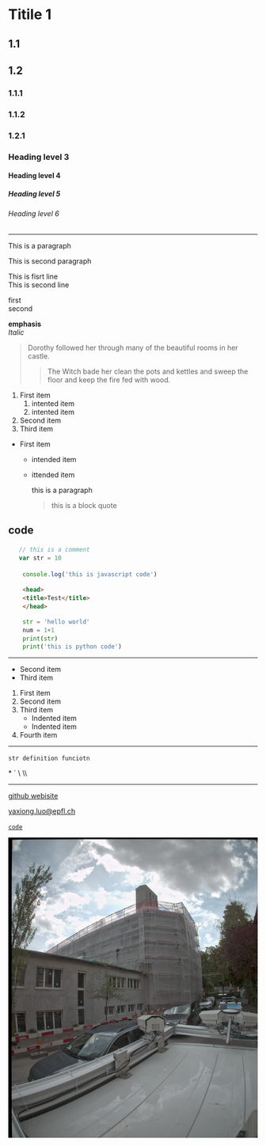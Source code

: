 # Titile 1
## 1.1
## 1.2
### 1.1.1
### 1.1.2
### 1.2.1

### Heading level 3
#### Heading level 4
##### Heading level 5
###### Heading level 6 

----------------------------

This is a paragraph 

This is second paragraph


This is fisrt line  
This is second line

first  
second

**emphasis**  
*Italic*

> Dorothy followed her through many of the beautiful rooms in her castle.
>
>> The Witch bade her clean the pots and kettles and sweep the floor and keep the fire fed with wood.

1. First item
   1. intented item
   2. intented item
2. Second item
3. Third item

  

* First item
  * intended item
  * ittended item  
    
    this is a paragraph  
    > this is a block quote  

## code
```javascript
   // this is a comment
   var str = 10

    console.log('this is javascript code')
```  

```html
    <head>
    <title>Test</title>
    </head>
```

```python
    str = 'hello world'
    num = 1+1
    print(str)
    print('this is python code')
```

----------------------------

* Second item
* Third item

1. First item
2. Second item
3. Third item
    - Indented item
    - Indented item
4. Fourth item
   
----------------------------

`str definition funciotn `  

\*
\`
\\
\\\

-------

[github webisite](https://github.com/luoyaxiong)


<yaxiong.luo@epfl.ch>

[`code`](##code)

![this is a image](./16948_82207_18_2.jpg)

